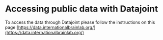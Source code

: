 # Accessing public data with Datajoint

To access the data through Datajoint please follow the instructions on this page 
[https://data.internationalbrainlab.org/](https://data.internationalbrainlab.org/)